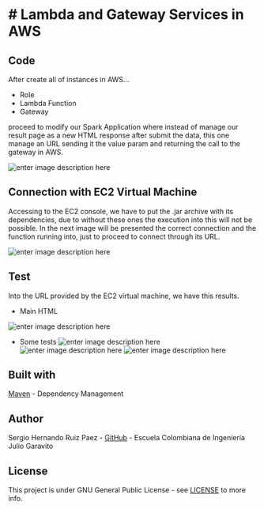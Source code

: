 # # Lambda and Gateway Services in AWS

## Code
After create all of instances in AWS...

 - Role
 - Lambda Function
 - Gateway

proceed to modify our Spark Application where instead of manage our result page as a new HTML response after submit the data, this one manage an URL sending it the value param and returning the call to the gateway in AWS.

![enter image description here](https://lh3.googleusercontent.com/mR3vD4N9vI1xnJXk-Ekj-M2zo_VBdhUR9bqdjw7IIzfygfexYSeUnnn5B0SghvEYAZhR5qq-z79N "Fragment Code of Spark App")

## Connection with EC2 Virtual Machine
Accessing to the EC2 console, we have to put the .jar archive with its dependencies, due to without these ones the execution into this will not be possible. In the next image will be presented the correct connection and the function running into, just to proceed to connect through its URL.

![enter image description here](https://lh3.googleusercontent.com/yw8Md28ujZ2sIWEFHQZfxxSgHtwGNCdkn6EYqZTC2mLnLWN5hOP_-8uxZ_MNEexRGkWjQIhNvo5P) 

## Test
Into the URL provided by the EC2 virtual machine, we have this results.

 - Main HTML

 ![enter image description here](https://lh3.googleusercontent.com/PS27pt2pAQyqZucxvCA-iMvYm8kZbJ3CEY1Kug86MaKsxjD5oS_kwMYnxPlQNazl7KonIwzG7tSx)

 - Some tests
 ![enter image description here](https://lh3.googleusercontent.com/o2XeXyXAKvKZrPxJhr3r6fOuKQqQK26H6LkyXN2rz03heDy3DPZulirnuw-PncRix0XISCfAaYOC)
 ![enter image description here](https://lh3.googleusercontent.com/-a3-bwP2yXEJ9VhpYV5H_Zexz_-kwJml9tki901a0MMRADweN2chpgmJW6gSZIv3xJqvy9Ngb5lF)
 ![enter image description here](https://lh3.googleusercontent.com/Rnwck79R8MBVb2XbmpdZX0F-W2kvvVHhvltebJ1mNIHPyfl_c9L_dgTOvNV952i4xhgThprx1kot)
 
## Built with
[Maven](https://maven.apache.org/) - Dependency Management

 ## Author
Sergio Hernando Ruiz Paez - [GitHub](https://github.com/Sergyo97) - Escuela Colombiana de Ingeniería Julio Garavito

## License
This project is under GNU General Public License - see  [LICENSE](https://github.com/Sergyo97/LambdaGatewayServices/blob/master/LICENSE) to more info.
